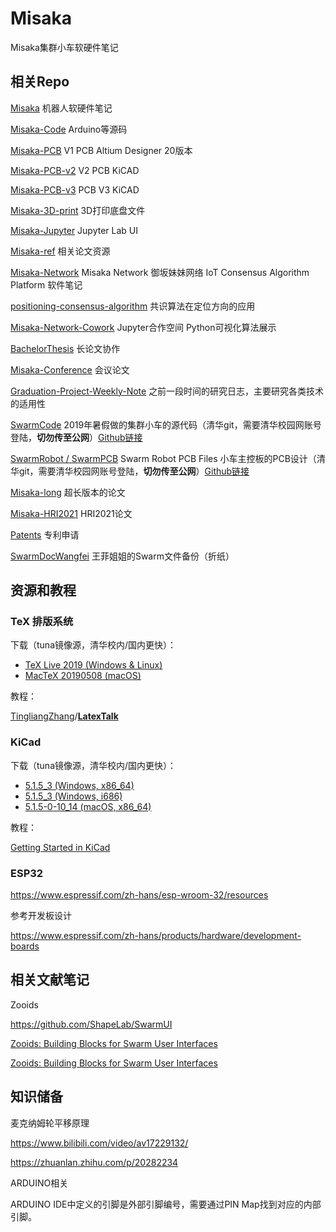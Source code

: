 # Misaka
Misaka集群小车软硬件笔记

## 相关Repo

[Misaka](https://github.com/TingliangZhang/Misaka) 机器人软硬件笔记

[Misaka-Code](https://github.com/TingliangZhang/Misaka-Code) Arduino等源码

[Misaka-PCB](https://github.com/TingliangZhang/Misaka-PCB) V1 PCB Altium Designer 20版本

[Misaka-PCB-v2](https://github.com/TingliangZhang/Misaka-PCB-v2) V2 PCB KiCAD

[Misaka-PCB-v3](https://github.com/TingliangZhang/Misaka-PCB-v3) PCB V3  KiCAD

[Misaka-3D-print](https://github.com/TingliangZhang/Misaka-3D-print) 3D打印底盘文件

[Misaka-Jupyter](https://github.com/TingliangZhang/Misaka-Jupyter) Jupyter Lab UI

[Misaka-ref](https://github.com/TingliangZhang/Misaka-ref) 相关论文资源

[Misaka-Network](https://github.com/TingliangZhang/Misaka-Network) Misaka Network 御坂妹妹网络 IoT Consensus Algorithm Platform 软件笔记

[positioning-consensus-algorithm](https://github.com/TingliangZhang/positioning-consensus-algorithm) 共识算法在定位方向的应用

[Misaka-Network-Cowork](https://github.com/TingliangZhang/Misaka-Network-Cowork) Jupyter合作空间 Python可视化算法展示

[BachelorThesis](https://github.com/TingliangZhang/BachelorThesis) 长论文协作

[Misaka-Conference](https://github.com/TingliangZhang/Misaka-Conference) 会议论文

[Graduation-Project-Weekly-Note](https://github.com/TingliangZhang/Graduation-Project-Weekly-Note) 之前一段时间的研究日志，主要研究各类技术的适用性

[SwarmCode](https://git.tsinghua.edu.cn/SwarmRobot/SwarmCode) 2019年暑假做的集群小车的源代码（清华git，需要清华校园网账号登陆，**切勿传至公网**）[Github链接](https://github.com/TingliangZhang/SwarmRobotArduinoCode)

[SwarmRobot / SwarmPCB](https://git.tsinghua.edu.cn/SwarmRobot/SwarmPCB) Swarm Robot PCB Files 小车主控板的PCB设计（清华git，需要清华校园网账号登陆，**切勿传至公网**）[Github链接](https://github.com/TingliangZhang/SwarmRobotPCB)

[Misaka-long](https://github.com/TingliangZhang/Misaka-long) 超长版本的论文

[Misaka-HRI2021](https://github.com/TingliangZhang/Misaka-HRI2021) HRI2021论文

[Patents](https://github.com/TingliangZhang/Patents) 专利申请

[SwarmDocWangfei](https://github.com/TingliangZhang/SwarmDocWangfei) 王菲姐姐的Swarm文件备份（折纸）

## 资源和教程

### TeX 排版系统

下载（tuna镜像源，清华校内/国内更快）：

- [TeX Live 2019 (Windows & Linux)](https://mirrors.tuna.tsinghua.edu.cn/CTAN/systems/texlive/Images/texlive2019-20190410.iso)
- [MacTeX 20190508 (macOS)](https://mirrors.tuna.tsinghua.edu.cn/CTAN/systems/mac/mactex/mactex-20190508.pkg)

教程：

[TingliangZhang](https://github.com/TingliangZhang)/**[LatexTalk](https://github.com/TingliangZhang/LatexTalk)**

### KiCad

下载（tuna镜像源，清华校内/国内更快）：

- [5.1.5_3 (Windows, x86_64)](https://mirrors.tuna.tsinghua.edu.cn/kicad/windows/stable/kicad-5.1.5_3-x86_64.exe)
- [5.1.5_3 (Windows, i686)](https://mirrors.tuna.tsinghua.edu.cn/kicad/windows/stable/kicad-5.1.5_3-i686.exe)
- [5.1.5-0-10_14 (macOS, x86_64)](https://mirrors.tuna.tsinghua.edu.cn/kicad/osx/stable/kicad-unified-5.1.5-0-10_14.dmg)

教程：

[Getting Started in KiCad](https://docs.kicad-pcb.org/5.1.5/en/getting_started_in_kicad/getting_started_in_kicad.html)

### ESP32

https://www.espressif.com/zh-hans/esp-wroom-32/resources

参考开发板设计

https://www.espressif.com/zh-hans/products/hardware/development-boards

## 相关文献笔记

Zooids 

https://github.com/ShapeLab/SwarmUI

[Zooids: Building Blocks for Swarm User Interfaces](https://www.youtube.com/watch?v=fkg5pQBBAi0)

[Zooids: Building Blocks for Swarm User Interfaces](https://www.youtube.com/watch?v=ZVdAfDMP3m0)

## 知识储备

麦克纳姆轮平移原理

https://www.bilibili.com/video/av17229132/

https://zhuanlan.zhihu.com/p/20282234



ARDUINO相关

ARDUINO IDE中定义的引脚是外部引脚编号，需要通过PIN Map找到对应的内部引脚。
